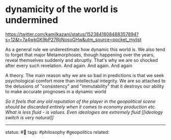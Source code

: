 # dynamicity of the world is undermined
https://twitter.com/kamilkazani/status/1523841808488357894?s=12&t=7a4wkGK9bP27RjjNosoGHw&utm_source=pocket_mylist

As a general rule we underestimate how dynamic this world is. We also tend to forget that major Metamorphoses, though happening over the years, reveal themselves suddenly and abruptly. That's why we are so shocked after every such revelation. And again. And again. And again

A theory. The main reason why we are so bad in predictions is that we seek psychological comfort more than intellectual integrity. We are so attached to the delusions of "consistency" and "immutability" that it destroys our ability to make accurate prognoses in a dynamic world

*So it feels that any old reputation of the player in the geopolitical scene should be discarded entirely when it comes to economy production etc. What is less fluid - is values. Even ideologies are extremely fluid [[ideology switch is very natural]]*

---
status: #🌱
tags: #philosophy #geopolitics 
related: 
